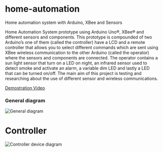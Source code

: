 # home-automation
Home automation system with Arduino, XBee and Sensors

Home Automation System prototype using Arduino Uno®, XBee® and different sensors and components. This prototype is compounded of two Arduino’s one of them (called the controller) have a LCD and a remote controller that allows you to select different commands which are sent using XBee wireless communication to the other Arduino (called the operator) where the sensors and components are connected. The operator contains a sun light sensor that turn on a LED on night, an infrared sensor used to detect smoke and activate an alarm, a variable dim LED and lastly a LED that can be turned on/off. The main aim of this project is testing and researching about the use of different sensor and wireless communications.

[Demostration Video](https://drive.google.com/file/d/1YXwGISWyk2GJ2vxDZy2kO6wOUaFbHmHU/view?usp=sharing)

### General diagram
![General diagram](https://i.imgur.com/CqzEWbR.png)

# Controller

![Controller device diagram](https://i.imgur.com/nUhRUmr.png)
